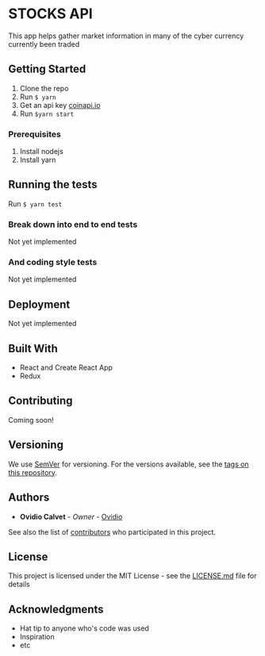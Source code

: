# STOCKS API

This app helps gather market information in many of the cyber currency currently been traded

## Getting Started

1. Clone the repo
2. Run `$ yarn`
3. Get an api key [coinapi.io](https://coinapi.io)
4. Run `$yarn start` 

### Prerequisites

1. Install nodejs
2. Install yarn

## Running the tests

Run `$ yarn test`

### Break down into end to end tests

Not yet implemented

### And coding style tests

Not yet implemented

## Deployment

Not yet implemented

## Built With

* React and Create React App
* Redux

## Contributing

Coming soon!

## Versioning

We use [SemVer](http://semver.org/) for versioning. For the versions available, see the [tags on this repository](https://github.com/ocalvet/stocks-pwa/tags). 

## Authors

* **Ovidio Calvet** - *Owner* - [Ovidio](https://github.com/ocalvet)

See also the list of [contributors](https://github.com/ocalvet/stocks-pwa/contributors) who participated in this project.

## License

This project is licensed under the MIT License - see the [LICENSE.md](LICENSE.md) file for details

## Acknowledgments

* Hat tip to anyone who's code was used
* Inspiration
* etc

